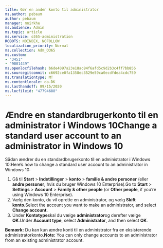 ```yaml
---
title: Gør en anden konto til administrator
ms.author: pebaum
author: pebaum
manager: mnirkhe
ms.audience: Admin
ms.topic: article
ms.service: o365-administration
ROBOTS: NOINDEX, NOFOLLOW
localization_priority: Normal
ms.collection: Adm_O365
ms.custom:
- "3451"
- "9001449"
ms.openlocfilehash: b6de4097a23e18ac84f6afd5c9d2b3c4ff7bb856
ms.sourcegitcommit: c6692ce0fa1358ec3529e59ca0ecdfdea4cdc759
ms.translationtype: MT
ms.contentlocale: da-DK
ms.lasthandoff: 09/15/2020
ms.locfileid: "47794688"
---
```

# <a name="change-a-standard-user-account-to-an-administrator-in-windows-10"></a><span data-ttu-id="b7206-102">Ændre en standardbrugerkonto til en administrator i Windows 10</span><span class="sxs-lookup"><span data-stu-id="b7206-102">Change a standard user account to an administrator in Windows 10</span></span>

<span data-ttu-id="b7206-103">Sådan ændrer du en standardbrugerkonto til en administrator i Windows 10:</span><span class="sxs-lookup"><span data-stu-id="b7206-103">Here’s how to change a standard user account to an administrator in Windows 10:</span></span>

1. <span data-ttu-id="b7206-104">Gå til **Start**  >  **Indstillinger**  >  **konto**  >  **familie & andre personer** (eller **andre personer**, hvis du bruger Windows 10 Enterprise).</span><span class="sxs-lookup"><span data-stu-id="b7206-104">Go to **Start** > **Settings** > **Account** > **Family & other people** (or **Other people**, if you’re using Windows 10 Enterprise).</span></span>
2. <span data-ttu-id="b7206-105">Vælg den konto, du vil oprette en administrator, og vælg **Skift konto**.</span><span class="sxs-lookup"><span data-stu-id="b7206-105">Select the account you want to make an administrator, and select **Change account**.</span></span>
3. <span data-ttu-id="b7206-106">Under **Kontotype**skal du vælge **administrator**og derefter vælge **OK**.</span><span class="sxs-lookup"><span data-stu-id="b7206-106">Under **Account type**, select **Administrator**, and then select **OK**.</span></span>

<span data-ttu-id="b7206-107">**Bemærk:** Du kan kun ændre konti til en administrator fra en eksisterende administratorkonto.</span><span class="sxs-lookup"><span data-stu-id="b7206-107">**Note:** You can only change accounts to an administrator from an existing administrator account.</span></span>